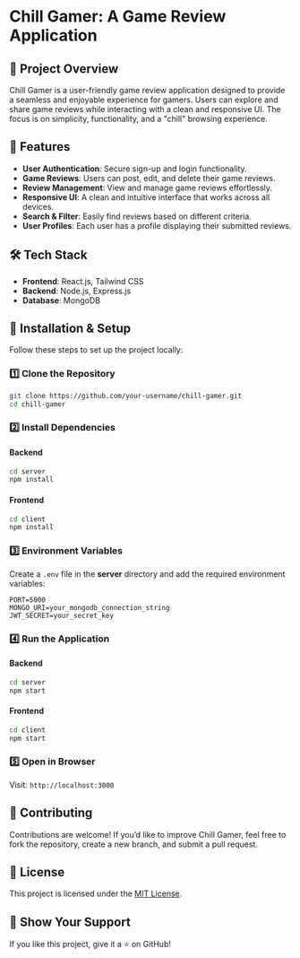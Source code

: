 # Chill Gamer: A Game Review Application

## 📌 Project Overview
Chill Gamer is a user-friendly game review application designed to provide a seamless and enjoyable experience for gamers. Users can explore and share game reviews while interacting with a clean and responsive UI. The focus is on simplicity, functionality, and a "chill" browsing experience.

## 🎯 Features
- **User Authentication**: Secure sign-up and login functionality.
- **Game Reviews**: Users can post, edit, and delete their game reviews.
- **Review Management**: View and manage game reviews effortlessly.
- **Responsive UI**: A clean and intuitive interface that works across all devices.
- **Search & Filter**: Easily find reviews based on different criteria.
- **User Profiles**: Each user has a profile displaying their submitted reviews.

## 🛠 Tech Stack
- **Frontend**: React.js, Tailwind CSS
- **Backend**: Node.js, Express.js
- **Database**: MongoDB

## 🚀 Installation & Setup
Follow these steps to set up the project locally:

### 1️⃣ Clone the Repository
```bash
git clone https://github.com/your-username/chill-gamer.git
cd chill-gamer
```

### 2️⃣ Install Dependencies
#### Backend
```bash
cd server
npm install
```
#### Frontend
```bash
cd client
npm install
```

### 3️⃣ Environment Variables
Create a `.env` file in the **server** directory and add the required environment variables:
```
PORT=5000
MONGO_URI=your_mongodb_connection_string
JWT_SECRET=your_secret_key
```

### 4️⃣ Run the Application
#### Backend
```bash
cd server
npm start
```
#### Frontend
```bash
cd client
npm start
```

### 5️⃣ Open in Browser
Visit: `http://localhost:3000`

## 🤝 Contributing
Contributions are welcome! If you’d like to improve Chill Gamer, feel free to fork the repository, create a new branch, and submit a pull request.

## 📜 License
This project is licensed under the [MIT License](LICENSE).

## 🌟 Show Your Support
If you like this project, give it a ⭐ on GitHub!

